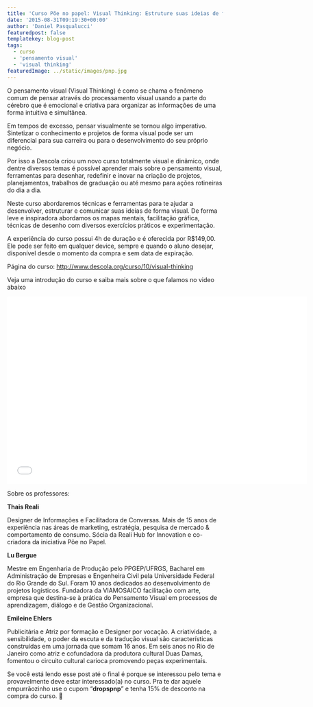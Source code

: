 ```yaml
---
title: 'Curso Põe no papel: Visual Thinking: Estruture suas ideias de forma visual'
date: '2015-08-31T09:19:30+00:00'
author: 'Daniel Pasqualucci'
featuredpost: false
templatekey: blog-post
tags:
  - curso
  - 'pensamento visual'
  - 'visual thinking'
featuredImage: ../static/images/pnp.jpg
---
```


O pensamento visual (Visual Thinking) é como se chama o fenômeno comum de pensar através do processamento visual usando a parte do cérebro que é emocional e criativa para organizar as informações de uma forma intuitiva e simultânea.

Em tempos de excesso, pensar visualmente se tornou algo imperativo. Sintetizar o conhecimento e projetos de forma visual pode ser um diferencial para sua carreira ou para o desenvolvimento do seu próprio negócio.

Por isso a Descola criou um novo curso totalmente visual e dinâmico, onde dentre diversos temas é possível aprender mais sobre o pensamento visual, ferramentas para desenhar, redefinir e inovar na criação de projetos, planejamentos, trabalhos de graduação ou até mesmo para ações rotineiras do dia a dia.

Neste curso abordaremos técnicas e ferramentas para te ajudar a desenvolver, estruturar e comunicar suas ideias de forma visual. De forma leve e inspiradora abordamos os mapas mentais, facilitação gráfica, técnicas de desenho com diversos exercícios práticos e experimentação.

A experiência do curso possui 4h de duração e é oferecida por R$149,00. Ele pode ser feito em qualquer device, sempre e quando o aluno desejar, disponível desde o momento da compra e sem data de expiração.

Página do curso: <http://www.descola.org/curso/10/visual-thinking>

Veja uma introdução do curso e saiba mais sobre o que falamos no video abaixo

<iframe allowfullscreen="allowfullscreen" frameborder="0" height="436" id="viddler-9ff27a1c" loading="lazy" scrolling="no" src="//www.viddler.com/embed/9ff27a1c/?f=1&player=full&secret=14671846&make_responsive=0&nologo=1&hd=1" width="701"></iframe>

Sobre os professores:

**Thais Reali**

Designer de Informações e Facilitadora de Conversas. Mais de 15 anos de experiência nas áreas de marketing, estratégia, pesquisa de mercado &amp; comportamento de consumo. Sócia da Reali Hub for Innovation e co-criadora da iniciativa Põe no Papel.

**Lu Bergue**

Mestre em Engenharia de Produção pelo PPGEP/UFRGS, Bacharel em Administração de Empresas e Engenheira Civil pela Universidade Federal do Rio Grande do Sul. Foram 10 anos dedicados ao desenvolvimento de projetos logísticos. Fundadora da VIAMOSAICO facilitação com arte, empresa que destina-se à prática do Pensamento Visual em processos de aprendizagem, diálogo e de Gestão Organizacional.

**Emileine Ehlers**

Publicitária e Atriz por formação e Designer por vocação. A criatividade, a sensibilidade, o poder da escuta e da tradução visual são características construídas em uma jornada que somam 16 anos. Em seis anos no Rio de Janeiro como atriz e cofundadora da produtora cultural Duas Damas, fomentou o circuito cultural carioca promovendo peças experimentais.

Se você está lendo esse post até o final é porque se interessou pelo tema e provavelmente deve estar interessado(a) no curso. Pra te dar aquele empurrãozinho use o cupom “**dropspnp**” e tenha 15% de desconto na compra do curso. 🙂
